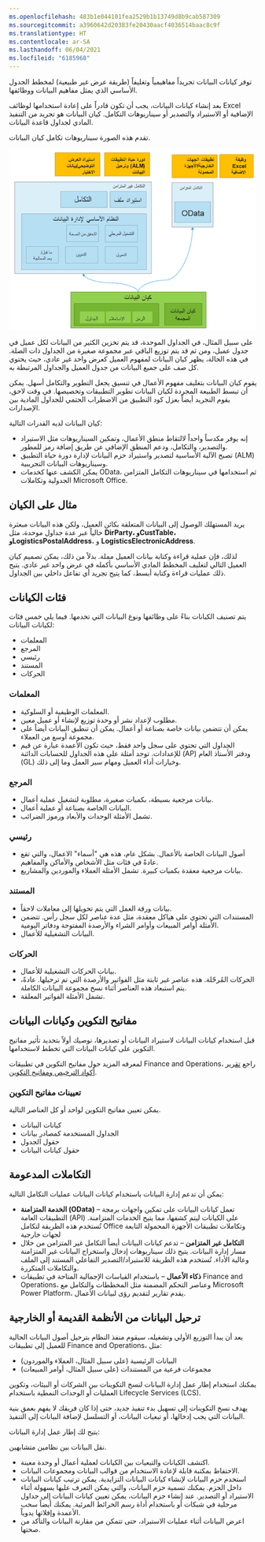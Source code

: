 ```yaml
---
ms.openlocfilehash: 483b1e044101fea2529b1b13749d8b9cab587309
ms.sourcegitcommit: a3960642d20383fe20430aacf4036514baac8c9f
ms.translationtype: HT
ms.contentlocale: ar-SA
ms.lasthandoff: 06/04/2021
ms.locfileid: "6185968"
---
```

توفر كيانات البيانات تجريداً مفاهيمياً وتغليفاً (طريقة عرض غير طبيعية) لمخطط الجدول الأساسي الذي يمثل مفاهيم البيانات ووظائفها. 

بعد إنشاء كيانات البيانات، يجب أن تكون قادراً على إعادة استخدامها لوظائف Excel الإضافية أو الاستيراد والتصدير أو سيناريوهات التكامل. كيان البيانات هو تجريد من التنفيذ المادي لجداول قاعدة البيانات. 

تقدم هذه الصورة سيناريوهات تكامل كيان البيانات.

![رسم تخطيطي لسيناريوهات تكامل كيان البيانات.](../media/data-entity.png)

على سبيل المثال، في الجداول الموحدة، قد يتم تخزين الكثير من البيانات لكل عميل في جدول عميل، ومن ثم قد يتم توزيع الباقي عبر مجموعة صغيرة من الجداول ذات الصلة. في هذه الحالة، يظهر كيان البيانات لمفهوم العميل كعرض واحد غير عادي، حيث يحتوي كل صف على جميع البيانات من جدول العميل والجداول المرتبطة به. 

يقوم كيان البيانات بتغليف مفهوم الأعمال في تنسيق يجعل التطوير والتكامل أسهل. يمكن أن تبسط الطبيعة المجردة لكيان البيانات تطوير التطبيقات وتخصيصها. في وقت لاحق، يقوم التجريد أيضاً بعزل كود التطبيق من الاضطراب الحتمي للجداول المادية بين الإصدارات. 

كيان البيانات لديه القدرات التالية:

- إنه يوفر مكدساً واحداً لالتقاط منطق الأعمال، وتمكين السيناريوهات مثل الاستيراد والتصدير، والتكامل، ودعم المنطق الإضافي عن طريق إضافة رمز للمطور.
- تصبح الآلية الأساسية لتصدير واستيراد حزم البيانات لإدارة دورة حياة التطبيق (ALM) وسيناريوهات البيانات التجريبية.
- يمكن الكشف عنها كخدمات OData، ثم استخدامها في سيناريوهات التكامل المتزامن الجدولية وتكاملات Microsoft Office.

## <a name="entity-example"></a>مثال على الكيان 

يريد المستهلك الوصول إلى البيانات المتعلقة بكائن العميل، ولكن هذه البيانات مبعثرة حالياً عبر عدة جداول موحدة، مثل **DirParty، وCustTable، وLogisticsPostalAddress**، و **LogisticsElectronicAddress**. 

لذلك، فإن عملية قراءة وكتابة بيانات العميل مملة. بدلاً من ذلك، يمكن تصميم كيان العميل التالي لتغليف المخطط المادي الأساسي بأكمله في عرض واحد غير عادي. يتيح ذلك عمليات قراءة وكتابة أبسط، كما يتيح تجريد أي تفاعل داخلي بين الجداول.

## <a name="categories-of-entities"></a>فئات الكيانات 

يتم تصنيف الكيانات بناءً على وظائفها ونوع البيانات التي تخدمها. فيما يلي خمس فئات لكيانات البيانات:

- المعلمات‬
- المرجع
- رئيسي
- المستند
- الحركات

### <a name="parameters"></a>المعلمات‬ 

- المعلمات الوظيفية أو السلوكية.
- مطلوب لإعداد نشر أو وحدة توزيع لإنشاء أو عميل معين.
- يمكن أن تتضمن بيانات خاصة بصناعة أو أعمال. يمكن أن تنطبق البيانات أيضاً على مجموعة أوسع من العملاء.
- الجداول التي تحتوي على سجل واحد فقط، حيث تكون الأعمدة عبارة عن قيم للإعدادات. توجد أمثلة على هذه الجداول للحسابات الدائنة (AP) ودفتر الأستاذ العام (GL) وخيارات أداء العميل ومهام سير العمل وما إلى ذلك.

### <a name="reference"></a>المرجع 

- بيانات مرجعية بسيطة، بكميات صغيرة، مطلوبة لتشغيل عملية أعمال.
- البيانات الخاصة بصناعة أو عملية أعمال.
- تشمل الأمثلة الوحدات والأبعاد ورموز الضرائب.


### <a name="master"></a>رئيسي 

- أصول البيانات الخاصة بالأعمال. بشكل عام، هذه هي "أسماء" الاعمال، والتي تقع عادةً في فئات مثل الأشخاص والأماكن والمفاهيم.
- بيانات مرجعية معقدة بكميات كبيرة. تشمل الأمثلة العملاء والموردين والمشاريع.

### <a name="document"></a>المستند 

- بيانات ورقة العمل التي يتم تحويلها إلى معاملات لاحقاً.
- المستندات التي تحتوي على هياكل معقدة، مثل عدة عناصر لكل سجل رأس. تتضمن الأمثلة أوامر المبيعات وأوامر الشراء والأرصدة المفتوحة ودفاتر اليومية.
- البيانات التشغيلية للأعمال.

### <a name="transactions"></a>الحركات 
- بيانات الحركات التشغيلية للأعمال.
- الحركات المُرحّلة. هذه عناصر غير ثابتة مثل الفواتير والأرصدة التي تم ترحيلها. عادةً، يتم استبعاد هذه العناصر أثناء نسخ مجموعة البيانات الكاملة.
- تشمل الأمثلة الفواتير المعلقة.

## <a name="configuration-keys-and-data-entities"></a>مفاتيح التكوين وكيانات البيانات 

قبل استخدام كيانات البيانات لاستيراد البيانات أو تصديرها، نوصيك أولاً بتحديد تأثير مفاتيح التكوين على كيانات البيانات التي تخطط لاستخدامها.

لمعرفه المزيد حول مفاتيح التكوين في تطبيقات Finance and Operations، راجع [تقرير أكواد الترخيص ومفاتيح التكوين](https://docs.microsoft.com/dynamics365/fin-ops-core/dev-itpro/sysadmin/license-codes-configuration-keys-report/?azure-portal=true).

### <a name="configuration-key-assignments"></a>تعيينات مفاتيح التكوين 

يمكن تعيين مفاتيح التكوين لواحد أو كل العناصر التالية.

- كيانات البيانات
- الجداول المستخدمة كمصادر بيانات
- حقول الجدول
- حقول كيانات البيانات

## <a name="supported-integrations"></a>التكاملات المدعومة ##

يمكن أن تدعم إدارة البيانات باستخدام كيانات البيانات عمليات التكامل التالية:

- **الخدمة المتزامنة (OData)** – تعمل كيانات البيانات على تمكين واجهات برمجة التطبيقات العامة (API) على الكيانات ليتم كشفها، مما يتيح الخدمات المتزامنة. تُستخدم هذه الطريقة لتكامل Office وتكاملات تطبيقات الأجهزة المحمولة التابعة لجهات خارجية
- **التكامل غير المتزامن** – تدعم كيانات البيانات أيضاً التكامل غير المتزامن من خلال مسار إدارة البيانات. يتيح ذلك سيناريوهات إدخال واستخراج البيانات غير المتزامنة وعالية الأداء. تُستخدم هذه الطريقة للاستيراد/التصدير التفاعلي المستند إلى الملف والتكاملات المتكررة.
- **ذكاء الأعمال** – باستخدام القياسات الإجمالية المتاحة في تطبيقات Finance and Operations، وعناصر التحكم المضمنة مثل المخططات والتكامل مع Microsoft Power Platform، يقدم تقارير لتقديم رؤى لبيانات الأعمال.

## <a name="data-migration-from-legacy-or-external-systems"></a>ترحيل البيانات من الأنظمة القديمة أو الخارجية 

بعد أن يبدأ التوزيع الأولي وتشغيله، سيقوم منفذ النظام بترحيل أصول البيانات الحالية للعميل إلى تطبيقات Finance and Operations، مثل:

- البيانات الرئيسية (على سبيل المثال، العملاء والموردون)
- مجموعات فرعية من المستندات (على سبيل المثال، أوامر المبيعات)

يمكنك استخدام إطار عمل إدارة البيانات لنسخ التكوينات بين الشركات أو البيئات، وتكوين العمليات أو الوحدات النمطية باستخدام Lifecycle Services ‏(LCS).

يهدف نسخ التكوينات إلى تسهيل بدء تنفيذ جديد، حتى إذا كان فريقك لا يفهم بعمق بنية البيانات التي يجب إدخالها، أو تبعيات البيانات، أو التسلسل لإضافة البيانات إلى التنفيذ.

يتيح لك إطار عمل إدارة البيانات:

نقل البيانات بين نظامين متشابهين.
- اكتشف الكيانات والتبعيات بين الكيانات لعملية أعمال أو وحدة معينة.
- الاحتفاظ بمكتبة قابلة لإعادة الاستخدام من قوالب البيانات ومجموعات البيانات.
- استخدم حزم البيانات لإنشاء كيانات البيانات التزايدية. يمكن ترتيب كيانات البيانات داخل الحزم. يمكنك تسمية حزم البيانات، والتي يمكن التعرف عليها بسهولة أثناء الاستيراد أو التصدير. عند إنشاء حزم البيانات، يمكن تعيين كيانات البيانات إلى جداول مرحلية في شبكات أو باستخدام أداة رسم الخرائط المرئية. يمكنك أيضاً سحب الأعمدة وإفلاتها يدوياً.
- اعرض البيانات أثناء عمليات الاستيراد، حتى تتمكن من مقارنة البيانات والتأكد من صحتها.

